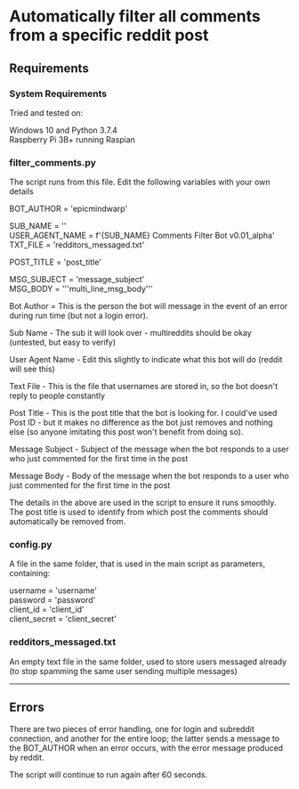 # Automatically filter all comments from a specific reddit post

## Requirements

### System Requirements

Tried and tested on:

Windows 10 and Python 3.7.4    
Raspberry Pi 3B+ running Raspian

### filter_comments.py
The script runs from this file. Edit the following variables with your own details

BOT_AUTHOR      = 'epicmindwarp'

SUB_NAME        = ''    
USER_AGENT_NAME = f'{SUB_NAME} Comments Filter Bot v0.01_alpha'    
TXT_FILE        = 'redditors_messaged.txt'

POST_TITLE      = 'post_title'

MSG_SUBJECT     = 'message_subject'    
MSG_BODY        = '''multi_line_msg_body'''

Bot Author = This is the person the bot will message in the event of an error during run time (but not a login error).

Sub Name - The sub it will look over - multireddits should be okay (untested, but easy to verify)

User Agent Name - Edit this slightly to indicate what this bot will do (reddit will see this)

Text File - This is the file that usernames are stored in, so the bot doesn't reply to people constantly

Post Title - This is the post title that the bot is looking for. I could've used Post ID - but it makes no difference as the bot just removes and nothing else (so anyone imitating this post won't benefit from doing so).

Message Subject - Subject of the message when the bot responds to a user who just commented for the first time in the post

Message Body - Body of the message when the bot responds to a user who just commented for the first time in the post

The details in the above are used in the script to ensure it runs smoothly. The post title is used to identify from which post the comments should automatically be removed from.

### config.py
A file in the same folder, that is used in the main script as parameters, containing:

username = 'username'    
password = 'password'    
client_id = 'client_id'    
client_secret = 'client_secret'


### redditors_messaged.txt
An empty text file in the same folder, used to store users messaged already (to stop spamming the same user sending multiple messages)

___

## Errors

There are two pieces of error handling, one for login and subreddit connection, and another for the entire loop; the latter sends a message to the BOT_AUTHOR when an error occurs, with the error message produced by reddit.

The script will continue to run again after 60 seconds.
